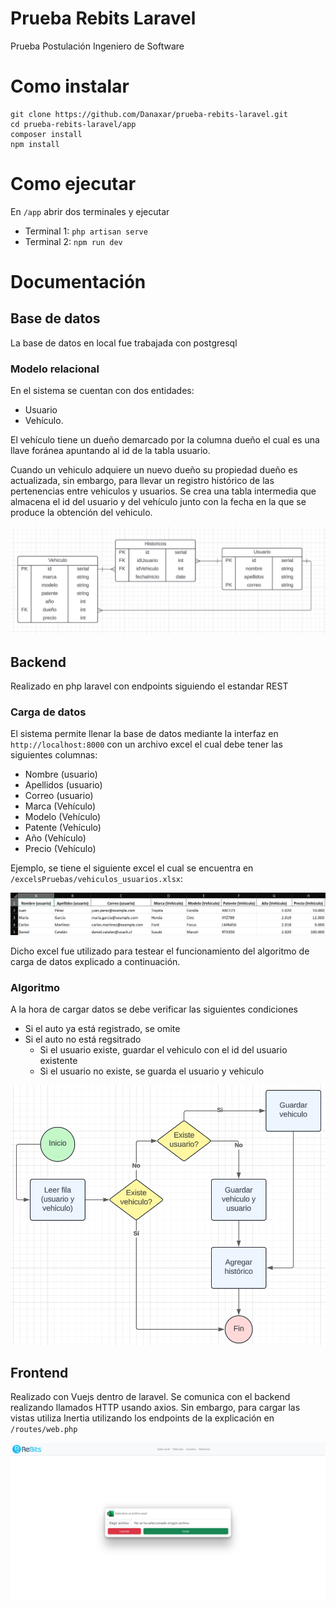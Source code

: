 # Prueba Rebits Laravel

Prueba Postulación Ingeniero de Software

# Como instalar

```batch
git clone https://github.com/Danaxar/prueba-rebits-laravel.git
cd prueba-rebits-laravel/app
composer install
npm install
```

# Como ejecutar

En `/app` abrir dos terminales y ejecutar

- Terminal 1: `php artisan serve`
- Terminal 2: `npm run dev`

# Documentación

## Base de datos

La base de datos en local fue trabajada con postgresql

### Modelo relacional

En el sistema se cuentan con dos entidades:

- Usuario
- Vehículo.

El vehículo tiene un dueño demarcado por la columna dueño el cual es una llave foránea apuntando al id de la tabla usuario.

Cuando un vehiculo adquiere un nuevo dueño su propiedad dueño es actualizada, sin embargo,
para llevar un registro histórico de las pertenencias entre vehiculos y usuarios. Se crea una
tabla intermedia que almacena el id del usuario y del vehículo junto con la fecha en la que se produce
la obtención del vehiculo.

![alt text](./media/mr.png)

## Backend

Realizado en php laravel con endpoints siguiendo el estandar REST

### Carga de datos

El sistema permite llenar la base de datos mediante la interfaz en `http://localhost:8000`
con un archivo excel el cual debe tener las siguientes columnas:

- Nombre (usuario)
- Apellidos (usuario)
- Correo (usuario)
- Marca (Vehículo)
- Modelo (Vehículo)
- Patente (Vehículo)
- Año (Vehículo)
- Precio (Vehículo)

Ejemplo, se tiene el siguiente excel el cual se encuentra en `/excelsPruebas/vehiculos_usuarios.xlsx`:

![alt text](./media/image-1.png)

Dicho excel fue utilizado para testear el funcionamiento del algoritmo de carga de datos explicado a continuación.

### Algoritmo

A la hora de cargar datos se debe verificar las siguientes condiciones

- Si el auto ya está registrado, se omite
- Si el auto no está regsitrado
  - Si el usuario existe, guardar el vehiculo con el id del usuario existente
  - Si el usuario no existe, se guarda el usuario y vehiculo

![alt text](./media/image-2.png)

## Frontend

Realizado con Vuejs dentro de laravel. Se comunica con el backend realizando llamados HTTP usando axios. Sin embargo, para cargar las vistas utiliza Inertia utilizando los endpoints de la explicación en `/routes/web.php`

![alt text](./media/frontend.png)
